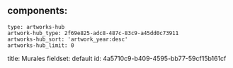 components:
  -
    type: artworks-hub
    artwork-hub_type: 2f69e825-adc8-487c-83c9-a45dd0c73911
    artworks-hub_sort: 'artwork_year:desc'
    artworks-hub_limit: 0
title: Murales
fieldset: default
id: 4a5710c9-b409-4595-bb77-59cf15b161cf
